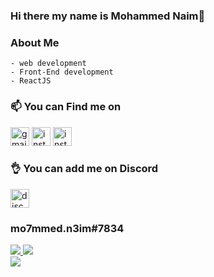 ### Hi there my name is Mohammed Naim👋

<!--
**mohammed-20/mohammed-20** is a ✨ _special_ ✨ repository because its `README.md` (this file) appears on your GitHub profile.
-->
<div align="left">
    
### About Me
    - web development
    - Front-End development
    - ReactJS 
   

### 📫 You can Find me on
<a href="mailto://ma7mmed.n3im@gmail.com"><img src="https://www.google.com/gmail/about/static/images/logo-gmail.png?cache=1adba63" alt="gmail" width="30"></a>
<a href="https://www.instagram.com/mo7mmed.n3im" target="_blank"><img src="https://assets.stickpng.com/images/580b57fcd9996e24bc43c521.png" alt="instgram" width="30"></a>
<a href="https://www.linkedin.com/in/mohammed-naim-236160169/" target="_blank"><img src="https://www.freepngimg.com/thumb/linkedin/6-2-linkedin-transparent-thumb.png" alt="instgram" width="30"></a>

### 👌 You can add me on Discord
<img src="https://www.freepnglogos.com/uploads/discord-logo-png/discord-will-provide-official-verification-esports-team-4.png" alt="discord" width="30">
<h3 >
mo7mmed.n3im#7834
</h3>


<a href="https://github.com/mohammed-20?tab=followers">
  <img src="https://img.shields.io/github/followers/mohammed-20">
</a>
<a href="https://github.com/mohammed-20">
   <img src="https://komarev.com/ghpvc/?username=mohammed-20">
</a>

</div>
<a href="#"><img src="https://discord.c99.nl/widget/theme-1/500579653661097985.png"></a>
